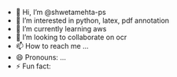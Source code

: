 - 👋 Hi, I’m @shwetamehta-ps
- 👀 I’m interested in python, latex, pdf annotation
- 🌱 I’m currently learning aws
- 💞️ I’m looking to collaborate on ocr
- 📫 How to reach me ...
- 😄 Pronouns: ...
- ⚡ Fun fact: 

<!---
shwetamehta-ps/shwetamehta-ps is a ✨ special ✨ repository because its `README.md` (this file) appears on your GitHub profile.
You can click the Preview link to take a look at your changes.
--->
